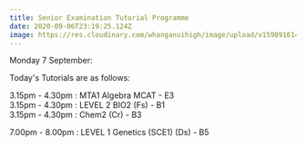```yaml
---
title: Senior Examination Tutorial Programme
date: 2020-09-06T23:19:25.124Z
image: https://res.cloudinary.com/whanganuihigh/image/upload/v1598916141/Events/Tutorials.png
---
```

Monday 7 September:

Today's Tutorials are as follows:  

3.15pm - 4.30pm : MTA1 Algebra MCAT - E3  
3.15pm - 4.30pm : LEVEL 2 BIO2 (Fs) - B1  
3.15pm - 4.30pm : Chem2 (Cr) - B3  

7.00pm - 8.00pm : LEVEL 1 Genetics (SCE1) (Ds) - B5

